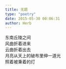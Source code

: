 ```yaml
---  
title: 无题  
type: "poetry"  
date: 2015-05-30 00:06:31  
author: Herb  
---  
```

东南丘陵之间  
风曲折着进来  
云曲折着出去  
月亮从天上的破布里伸一道光  
照着被秉着的灯
